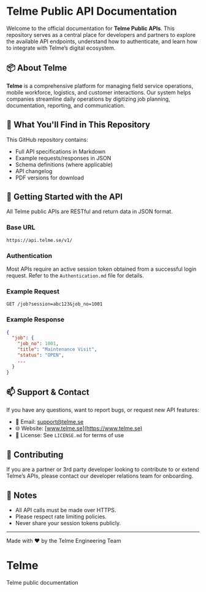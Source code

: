 # Telme Public API Documentation

Welcome to the official documentation for **Telme Public APIs**. This repository serves as a central place for developers and partners to explore the available API endpoints, understand how to authenticate, and learn how to integrate with Telme’s digital ecosystem.

## 📦 About Telme
**Telme** is a comprehensive platform for managing field service operations, mobile workforce, logistics, and customer interactions. Our system helps companies streamline daily operations by digitizing job planning, documentation, reporting, and communication.

## 📘 What You'll Find in This Repository
This GitHub repository contains:

- Full API specifications in Markdown
- Example requests/responses in JSON
- Schema definitions (where applicable)
- API changelog
- PDF versions for download

## 🚀 Getting Started with the API
All Telme public APIs are RESTful and return data in JSON format.

### Base URL
```
https://api.telme.se/v1/
```

### Authentication
Most APIs require an active session token obtained from a successful login request. Refer to the `Authentication.md` file for details.

### Example Request
```
GET /job?session=abc123&job_no=1001
```

### Example Response
```json
{
  "job": {
    "job_no": 1001,
    "title": "Maintenance Visit",
    "status": "OPEN",
    ...
  }
}
```

## 📫 Support & Contact
If you have any questions, want to report bugs, or request new API features:

- 📧 Email: [support@telme.se](mailto:support@telme.se)
- 🌐 Website: [www.telme.se](https://www.telme.se)
- 📄 License: See `LICENSE.md` for terms of use

## 🤝 Contributing
If you are a partner or 3rd party developer looking to contribute to or extend Telme’s APIs, please contact our developer relations team for onboarding.

## 📌 Notes
- All API calls must be made over HTTPS.
- Please respect rate limiting policies.
- Never share your session tokens publicly.

---

Made with ❤️ by the Telme Engineering Team

# Telme
Telme public documentation 

